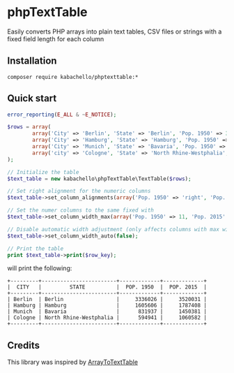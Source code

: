 # phpTextTable
Easily converts PHP arrays into plain text tables, CSV files or strings with a fixed field length for each column

## Installation
```
composer require kabachello/phptexttable:*
```

## Quick start
```php
error_reporting(E_ALL & ~E_NOTICE);

$rows = array(
		array('City' => 'Berlin', 'State' => 'Berlin', 'Pop. 1950' => 3336026, 'Pop. 2015' => 3520031),
		array('City' => 'Hamburg', 'State' => 'Hamburg', 'Pop. 1950' => 1605606, 'Pop. 2015' => 1787408),
		array('City' => 'Munich', 'State' => 'Bavaria', 'Pop. 1950' => 831937, 'Pop. 2015' => 1450381),
		array('city' => 'Cologne', 'State' => 'North Rhine-Westphalia', 'Pop. 1950' => 594941, 'Pop. 2015' => 1060582)
);

// Initialize the table
$text_table = new kabachello\phpTextTable\TextTable($rows);

// Set right alignment for the numeric columns
$text_table->set_column_alignments(array('Pop. 1950' => 'right', 'Pop. 2015' => 'right'));

// Set the numer columns to the same fixed with
$text_table->set_column_width_max(array('Pop. 1950' => 11, 'Pop. 2015' => 11));

// Disable automatic width adjustment (only affects columns with max width)
$text_table->set_column_width_auto(false);

// Print the table
print $text_table->print($row_key);
```

will print the following:
```
+---------+------------------------+-------------+-------------+
|  CITY   |         STATE          |  POP. 1950  |  POP. 2015  |
+---------+------------------------+-------------+-------------+
| Berlin  | Berlin                 |     3336026 |     3520031 |
| Hamburg | Hamburg                |     1605606 |     1787408 |
| Munich  | Bavaria                |      831937 |     1450381 |
| Cologne | North Rhine-Westphalia |      594941 |     1060582 |
+---------+------------------------+-------------+-------------+
```

## Credits
This library was inspired by [ArrayToTextTable](https://gist.github.com/tony-landis/31477)